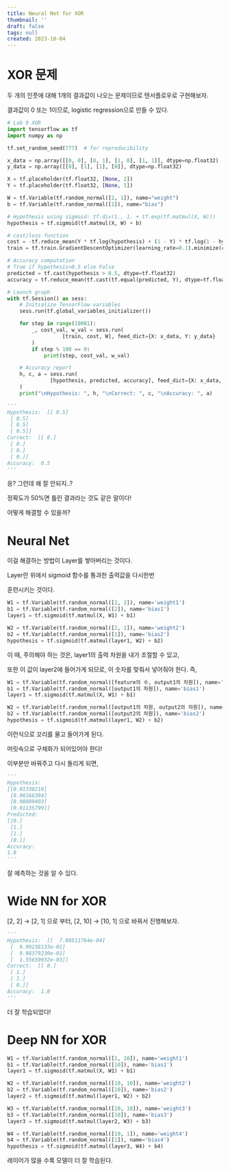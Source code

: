 ```yaml
---
title: Neural Net for XOR
thumbnail: ''
draft: false
tags: null
created: 2023-10-04
---
```


# XOR 문제

두 개의 인풋에 대해 1개의 결과값이 나오는 문제이므로 텐서플로우로 구현해보자.

결과값이 0 또는 1이므로, logistic regression으로 만들 수 있다.

````python
# Lab 9 XOR
import tensorflow as tf
import numpy as np

tf.set_random_seed(777)  # for reproducibility

x_data = np.array([[0, 0], [0, 1], [1, 0], [1, 1]], dtype=np.float32)
y_data = np.array([[0], [1], [1], [0]], dtype=np.float32)

X = tf.placeholder(tf.float32, [None, 2])
Y = tf.placeholder(tf.float32, [None, 1])

W = tf.Variable(tf.random_normal([2, 1]), name="weight")
b = tf.Variable(tf.random_normal([1]), name="bias")

# Hypothesis using sigmoid: tf.div(1., 1. + tf.exp(tf.matmul(X, W)))
hypothesis = tf.sigmoid(tf.matmul(X, W) + b)

# cost/loss function
cost = -tf.reduce_mean(Y * tf.log(hypothesis) + (1 - Y) * tf.log(1 - hypothesis))
train = tf.train.GradientDescentOptimizer(learning_rate=0.1).minimize(cost)

# Accuracy computation
# True if hypothesis>0.5 else False
predicted = tf.cast(hypothesis > 0.5, dtype=tf.float32)
accuracy = tf.reduce_mean(tf.cast(tf.equal(predicted, Y), dtype=tf.float32))

# Launch graph
with tf.Session() as sess:
    # Initialize TensorFlow variables
    sess.run(tf.global_variables_initializer())

    for step in range(10001):
        _, cost_val, w_val = sess.run(
                  [train, cost, W], feed_dict={X: x_data, Y: y_data}
        )
        if step % 100 == 0:
            print(step, cost_val, w_val)

    # Accuracy report
    h, c, a = sess.run(
              [hypothesis, predicted, accuracy], feed_dict={X: x_data, Y: y_data}
    )
    print("\nHypothesis: ", h, "\nCorrect: ", c, "\nAccuracy: ", a)

'''
Hypothesis:  [[ 0.5]
 [ 0.5]
 [ 0.5]
 [ 0.5]]
Correct:  [[ 0.]
 [ 0.]
 [ 0.]
 [ 0.]]
Accuracy:  0.5
'''
````

응? 그런데 왜 잘 안되지..?

정확도가 50%면 틀린 결과라는 것도 같은 말이다!

어떻게 해결할 수 있을까?

# Neural Net

이걸 해결하는 방법이 Layer를 쌓아버리는 것이다.

Layer란 위에서 sigmoid 함수를 통과한 출력값을 다시한번

훈련시키는 것이다.

````python
W1 = tf.Variable(tf.random_normal([2, 2]), name='weight1')
b1 = tf.Variable(tf.random_normal([2]), name='bias1')
layer1 = tf.sigmoid(tf.matmul(X, W1) + b1)

W2 = tf.Variable(tf.random_normal([2, 1]), name='weight2')
b2 = tf.Variable(tf.random_normal([1]), name='bias2')
hypothesis = tf.sigmoid(tf.matmul(layer1, W2) + b2)
````

이 때, 주의해야 하는 것은, layer1의 출력 차원을 내가 조절할 수 있고,

또한 이 값이 layer2에 들어가게 되므로, 이 숫자를 맞춰서 넣어줘야 한다. 즉,

````python
W1 = tf.Variable(tf.random_normal([feature의 수, output1의 차원]), name='weight1')
b1 = tf.Variable(tf.random_normal([output1의 차원]), name='bias1')
layer1 = tf.sigmoid(tf.matmul(X, W1) + b1)

W2 = tf.Variable(tf.random_normal([output1의 차원, output2의 차원]), name='weight2')
b2 = tf.Variable(tf.random_normal([output2의 차원]), name='bias2')
hypothesis = tf.sigmoid(tf.matmul(layer1, W2) + b2)
````

이런식으로 꼬리를 물고 들어가게 된다.

머릿속으로 구체화가 되어있어야 한다!

이부분만 바꿔주고 다시 돌리게 되면,

````python
'''
Hypothesis:
[[0.01338216]
 [0.98166394]
 [0.98809403]
 [0.01135799]] 
Predicted:
[[0.]
 [1.]
 [1.]
 [0.]] 
Accuracy:
1.0
'''
````

잘 예측하는 것을 알 수 있다.

# Wide NN for XOR

\[2, 2\] → \[2, 1\] 으로 부터, \[2, 10\] → \[10, 1\] 으로 바꿔서 진행해보자.

````python
'''
Hypothesis:  [[  7.80511764e-04]
 [  9.99238133e-01]
 [  9.98379230e-01]
 [  1.55659032e-03]]
Correct:  [[ 0.]
 [ 1.]
 [ 1.]
 [ 0.]]
Accuracy:  1.0
'''
````

더 잘 학습되었다!

# Deep NN for XOR

````python
W1 = tf.Variable(tf.random_normal([2, 10]), name='weight1')
b1 = tf.Variable(tf.random_normal([10]), name='bias1')
layer1 = tf.sigmoid(tf.matmul(X, W1) + b1)

W2 = tf.Variable(tf.random_normal([10, 10]), name='weight2')
b2 = tf.Variable(tf.random_normal([10]), name='bias2')
layer2 = tf.sigmoid(tf.matmul(layer1, W2) + b2)

W3 = tf.Variable(tf.random_normal([10, 10]), name='weight3')
b3 = tf.Variable(tf.random_normal([10]), name='bias3')
layer3 = tf.sigmoid(tf.matmul(layer2, W3) + b3)

W4 = tf.Variable(tf.random_normal([10, 1]), name='weight4')
b4 = tf.Variable(tf.random_normal([1]), name='bias4')
hypothesis = tf.sigmoid(tf.matmul(layer3, W4) + b4)
````

레이어가 많을 수록 모델이 더 잘 학습된다.
